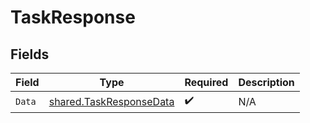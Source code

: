 # TaskResponse


## Fields

| Field                                                                     | Type                                                                      | Required                                                                  | Description                                                               |
| ------------------------------------------------------------------------- | ------------------------------------------------------------------------- | ------------------------------------------------------------------------- | ------------------------------------------------------------------------- |
| `Data`                                                                    | [shared.TaskResponseData](../../../pkg/models/shared/taskresponsedata.md) | :heavy_check_mark:                                                        | N/A                                                                       |